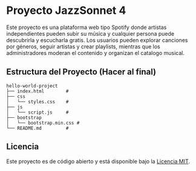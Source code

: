 # Proyecto JazzSonnet 4

Este proyecto es una plataforma web tipo Spotify donde artistas independientes pueden subir su música y cualquier persona puede descubrirla y escucharla gratis. 
Los usuarios pueden explorar canciones por géneros, seguir artistas y crear playlists, mientras que los administradores moderan el contenido y organizan el catalogo musical.

## Estructura del Proyecto (Hacer al final)

```
hello-world-project
├── index.html        # 
├── css
│   └── styles.css    # 
├── js
│   └── script.js     # 
├── bootstrap
│   └── bootstrap.min.css # 
└── README.md         # 
```

## Licencia

Este proyecto es de código abierto y está disponible bajo la [Licencia MIT](LICENSE).